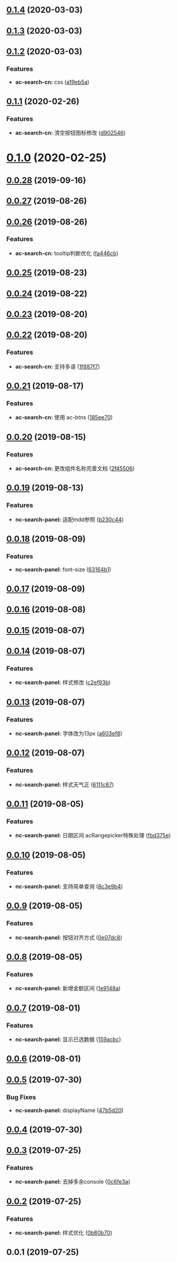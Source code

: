 <a name="0.1.4"></a>
## [0.1.4](https://github.com/tinper-bee/ac-search-cn/compare/v0.1.3...v0.1.4) (2020-03-03)



<a name="0.1.3"></a>
## [0.1.3](https://github.com/tinper-bee/ac-search-cn/compare/v0.1.2...v0.1.3) (2020-03-03)



<a name="0.1.2"></a>
## [0.1.2](https://github.com/tinper-bee/ac-search-cn/compare/v0.1.1...v0.1.2) (2020-03-03)


### Features

* **ac-search-cn:** css ([a19eb5a](https://github.com/tinper-bee/ac-search-cn/commit/a19eb5a))



<a name="0.1.1"></a>
## [0.1.1](https://github.com/tinper-bee/ac-search-cn/compare/v0.1.0...v0.1.1) (2020-02-26)


### Features

* **ac-search-cn:** 清空按钮图标修改 ([d902546](https://github.com/tinper-bee/ac-search-cn/commit/d902546))



<a name="0.1.0"></a>
# [0.1.0](https://github.com/tinper-bee/ac-search-cn/compare/v0.0.28...v0.1.0) (2020-02-25)



<a name="0.0.28"></a>
## [0.0.28](https://github.com/tinper-bee/ac-search-cn/compare/v0.0.27...v0.0.28) (2019-09-16)



<a name="0.0.27"></a>
## [0.0.27](https://github.com/tinper-bee/ac-search-cn/compare/v0.0.26...v0.0.27) (2019-08-26)



<a name="0.0.26"></a>
## [0.0.26](https://github.com/tinper-bee/ac-search-cn/compare/v0.0.25...v0.0.26) (2019-08-26)


### Features

* **ac-search-cn:** tooltip判断优化 ([fa446cb](https://github.com/tinper-bee/ac-search-cn/commit/fa446cb))



<a name="0.0.25"></a>
## [0.0.25](https://github.com/tinper-bee/ac-search-cn/compare/v0.0.24...v0.0.25) (2019-08-23)



<a name="0.0.24"></a>
## [0.0.24](https://github.com/tinper-bee/ac-search-cn/compare/v0.0.23...v0.0.24) (2019-08-22)



<a name="0.0.23"></a>
## [0.0.23](https://github.com/tinper-bee/ac-search-cn/compare/v0.0.22...v0.0.23) (2019-08-20)



<a name="0.0.22"></a>
## [0.0.22](https://github.com/tinper-bee/ac-search-cn/compare/v0.0.21...v0.0.22) (2019-08-20)


### Features

* **ac-search-cn:** 支持多语 ([1f887f7](https://github.com/tinper-bee/ac-search-cn/commit/1f887f7))



<a name="0.0.21"></a>
## [0.0.21](https://github.com/tinper-bee/ac-search-cn/compare/v0.0.20...v0.0.21) (2019-08-17)


### Features

* **ac-search-cn:** 使用 ac-btns ([185ee70](https://github.com/tinper-bee/ac-search-cn/commit/185ee70))



<a name="0.0.20"></a>
## [0.0.20](https://github.com/tinper-bee/ac-search-cn/compare/v0.0.19...v0.0.20) (2019-08-15)


### Features

* **ac-search-cn:** 更改组件名称完善文档 ([2f45506](https://github.com/tinper-bee/ac-search-cn/commit/2f45506))



<a name="0.0.19"></a>
## [0.0.19](https://github.com/tinper-bee/ac-search-cn/compare/v0.0.18...v0.0.19) (2019-08-13)


### Features

* **nc-search-panel:** 适配mdd参照 ([b230c44](https://github.com/tinper-bee/ac-search-cn/commit/b230c44))



<a name="0.0.18"></a>
## [0.0.18](https://github.com/tinper-bee/ac-search-cn/compare/v0.0.17...v0.0.18) (2019-08-09)


### Features

* **nc-search-panel:** font-size ([63164b1](https://github.com/tinper-bee/ac-search-cn/commit/63164b1))



<a name="0.0.17"></a>
## [0.0.17](https://github.com/tinper-bee/ac-search-cn/compare/v0.0.16...v0.0.17) (2019-08-09)



<a name="0.0.16"></a>
## [0.0.16](https://github.com/tinper-bee/ac-search-cn/compare/v0.0.15...v0.0.16) (2019-08-08)



<a name="0.0.15"></a>
## [0.0.15](https://github.com/tinper-bee/ac-search-cn/compare/v0.0.14...v0.0.15) (2019-08-07)



<a name="0.0.14"></a>
## [0.0.14](https://github.com/tinper-bee/ac-search-cn/compare/v0.0.13...v0.0.14) (2019-08-07)


### Features

* **nc-search-panel:** 样式修改 ([c2ef93b](https://github.com/tinper-bee/ac-search-cn/commit/c2ef93b))



<a name="0.0.13"></a>
## [0.0.13](https://github.com/tinper-bee/ac-search-cn/compare/v0.0.12...v0.0.13) (2019-08-07)


### Features

* **nc-search-panel:** 字体改为13px ([a603ef8](https://github.com/tinper-bee/ac-search-cn/commit/a603ef8))



<a name="0.0.12"></a>
## [0.0.12](https://github.com/tinper-bee/ac-search-cn/compare/v0.0.11...v0.0.12) (2019-08-07)


### Features

* **nc-search-panel:** 样式天气正 ([6111c87](https://github.com/tinper-bee/ac-search-cn/commit/6111c87))



<a name="0.0.11"></a>
## [0.0.11](https://github.com/tinper-bee/ac-search-cn/compare/v0.0.10...v0.0.11) (2019-08-05)


### Features

* **nc-search-panel:** 日期区间 acRangepicker特殊处理 ([fbd375e](https://github.com/tinper-bee/ac-search-cn/commit/fbd375e))



<a name="0.0.10"></a>
## [0.0.10](https://github.com/tinper-bee/ac-search-cn/compare/v0.0.9...v0.0.10) (2019-08-05)


### Features

* **nc-search-panel:** 支持简单查询 ([8c3e9b4](https://github.com/tinper-bee/ac-search-cn/commit/8c3e9b4))



<a name="0.0.9"></a>
## [0.0.9](https://github.com/tinper-bee/ac-search-cn/compare/v0.0.8...v0.0.9) (2019-08-05)


### Features

* **nc-search-panel:** 按钮对齐方式 ([0e07dc8](https://github.com/tinper-bee/ac-search-cn/commit/0e07dc8))



<a name="0.0.8"></a>
## [0.0.8](https://github.com/tinper-bee/ac-search-cn/compare/v0.0.7...v0.0.8) (2019-08-05)


### Features

* **nc-search-panel:** 新增金额区间 ([1e9148a](https://github.com/tinper-bee/ac-search-cn/commit/1e9148a))



<a name="0.0.7"></a>
## [0.0.7](https://github.com/tinper-bee/ac-search-cn/compare/v0.0.6...v0.0.7) (2019-08-01)


### Features

* **nc-search-panel:** 显示已选数据 ([159acbc](https://github.com/tinper-bee/ac-search-cn/commit/159acbc))



<a name="0.0.6"></a>
## [0.0.6](https://github.com/tinper-bee/ac-search-cn/compare/v0.0.5...v0.0.6) (2019-08-01)



<a name="0.0.5"></a>
## [0.0.5](https://github.com/tinper-bee/ac-search-cn/compare/v0.0.4...v0.0.5) (2019-07-30)


### Bug Fixes

* **nc-search-panel:** displayName ([47b5d20](https://github.com/tinper-bee/ac-search-cn/commit/47b5d20))



<a name="0.0.4"></a>
## [0.0.4](https://github.com/tinper-bee/ac-search-cn/compare/v0.0.3...v0.0.4) (2019-07-30)



<a name="0.0.3"></a>
## [0.0.3](https://github.com/tinper-bee/ac-search-cn/compare/v0.0.2...v0.0.3) (2019-07-25)


### Features

* **nc-search-panel:** 去掉多余console ([0c6fe3a](https://github.com/tinper-bee/ac-search-cn/commit/0c6fe3a))



<a name="0.0.2"></a>
## [0.0.2](https://github.com/tinper-bee/ac-search-cn/compare/v0.0.1...v0.0.2) (2019-07-25)


### Features

* **nc-search-panel:** 样式优化 ([0b80b70](https://github.com/tinper-bee/ac-search-cn/commit/0b80b70))



<a name="0.0.1"></a>
## 0.0.1 (2019-07-25)




